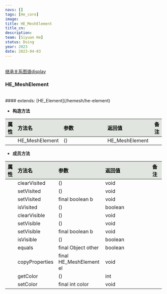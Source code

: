 ```yaml
---
navs: []
tags: [He_core]
image:
title: HE_MeshElement
title_cn:
description: 
team: [Siyuan He]
status: Doing
year: 2023
date: 2023-04-03
---
```

<style>
table th:first-of-type {
width:5%;
}
table th:nth-of-type(2) {
width:20%;
}
table th:nth-of-type(3) {
width:30%;
}
table th:nth-of-type(4) {
width:30%;
}
table th:nth-of-type(5) {
width:8cm;
}
table th {
color: rgba(0,0,0)!important;
font-weight: bold; /*加粗*/
/* text-align: center !important; 内容居中，加上 !important 避免被 Markdown 样式覆盖 */
background: rgba(224,229,223,10)!important; /*背景色*/
}
</style>
            

<br>
<a href="/display/hemesh" onclick="saveReferrer()">继承关系图谱display</a>
<script>
function saveReferrer() {
  var referrer ='HE_MeshElement';
  localStorage.setItem('referrer', referrer);
}
</script>

<br>

### HE_MeshElement

<br>
#### extends:   [HE_Element](/hemesh/he-element)
<br>


- **构造方法**

| 属性   | 方法名            | 参数   | 返回值            | 备注   |
|:-----|:---------------|:-----|:---------------|:-----|
|      | HE_MeshElement | ()   | HE_MeshElement |      |

- **成员方法**

| 属性   | 方法名            | 参数                      | 返回值     | 备注   |
|:-----|:---------------|:------------------------|:--------|:-----|
|      | clearVisited   | ()                      | void    |      |
|      | setVisited     | ()                      | void    |      |
|      | setVisited     | final boolean b         | void    |      |
|      | isVisited      | ()                      | boolean |      |
|      | clearVisible   | ()                      | void    |      |
|      | setVisible     | ()                      | void    |      |
|      | setVisible     | final boolean b         | void    |      |
|      | isVisible      | ()                      | boolean |      |
|      | equals         | final Object other      | boolean |      |
|      | copyProperties | final HE_MeshElement el | void    |      |
|      | getColor       | ()                      | int     |      |
|      | setColor       | final int color         | void    |      |